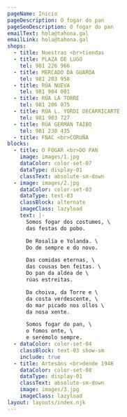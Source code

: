 ```yaml
---
pageName: Inicio
pageDescription: O fogar do pan
pageSeoDescription: O fogar do pan
emailText: hola@tahona.gal
emailLink: hola@tahona.gal
shops:
  - title: Nuestras <br>tiendas
  - title: PLAZA DE LUGO
    tel: 981 226 966
  - title: MERCADO DA GUARDA
    tel: 981 203 958
  - title: RÚA NUEVA
    tel: 981 904 001
  - title: RÚA LA TORRE
    tel: 981 206 075
  - title: RÚA L. YORDI DECARRICARTE
    tel: 981 903 727
  - title: RÚA GERMÁN TAIBO
    tel: 981 238 435
  - title: FNAC <br>CORUÑA
blocks:
  - title: O FOGAR <br>DO PAN
    image: images/1.jpg
    dataColor: color-set-07
    dataType: display-01
    classText: absolute-sm-down
  - image: images/2.jpg
    dataColor: color-set-03
    dataType: text-03
    classBlock: alternate
    imageClass: lazyload
    text: |-
      Somos fogar dos costumes, \
      das festas do pobo.

      De Rosalía e Yolanda. \
      Do de sempre e do novo.

      Das comidas eternas, \
      das cousas ben feitas. \
      Do pan da aldea de \
      rúas estreitas.

      Da choiva, da Torre e \
      da costa verdescente, \
      do mar picado nos ollos \
      da nosa xente.

      Somos fogar do pan, \
      o fomos onte, \
      e serémolo sempre.
  - dataColor: color-set-04
    classBlock: text-03 show-sm
    include: true
  - title: Artesáns <br>dende 1948
    dataColor: color-set-08
    dataType: display-01
    classText: absolute-sm-down
    image: images/3.jpg
    imageClass: lazyload
layout: layouts/index.njk
---
```

